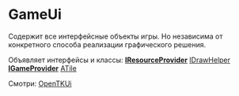 # GameUi #

Содержит все интерфейсные объекты игры.
Но независима от конкретного способа реализации графического решения.

Объявляет интерфейсы и классы:
**[IResourceProvider](IResourceProvider.md)** [IDrawHelper](IDrawHelper.md)
**[IGameProvider](IGameProvider.md)** [ATile](ATile.md)


Смотри: [OpenTKUi](OpenTKUi.md)